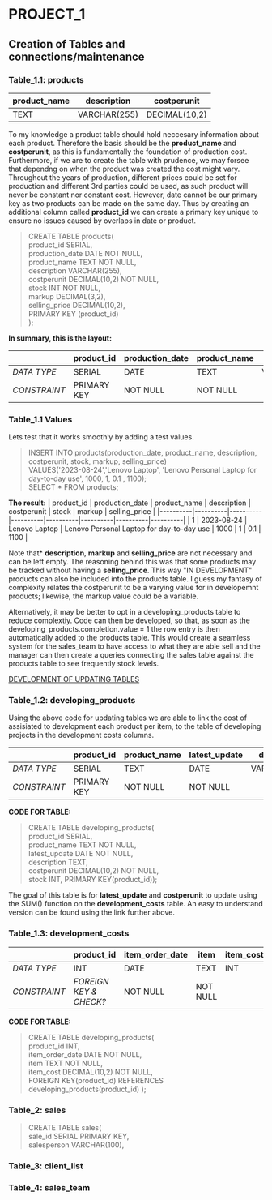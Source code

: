 # PROJECT_1

## Creation of Tables and connections/maintenance

### Table_1.1: products

| product_name | description | costperunit |
|----------|----------|----------|
| TEXT   | VARCHAR(255)   | DECIMAL(10,2)   |

To my knowledge a product table should hold neccesary information about each product. Therefore the basis should be the **product_name** and **costperunit**, as this is fundamentally the foundation of production cost.
Furthermore, if we are to create the table with prudence, we may forsee that dependng on when the product was created the cost might vary. Throughout the years of production, different prices could be set for production and different 3rd parties could be used, as such product will never be constant nor constant cost. However, date cannot be our primary key as two products can be made on the same day. Thus by creating an additional column called **product_id** we can create a primary key unique to ensure no issues caused by overlaps in date or product.

>CREATE TABLE products(  
>product_id SERIAL,  
>production_date DATE NOT NULL,  
>product_name TEXT NOT NULL,  
>description VARCHAR(255),  
>costperunit DECIMAL(10,2) NOT NULL,  
>stock INT NOT NULL,  
>markup DECIMAL(3,2),  
>selling_price DECIMAL(10,2),  
>PRIMARY KEY (product_id)  
>);

**In summary, this is the layout:**  

| | product_id | production_date | product_name | description | costperunit | stock | markup | selling_price   |
|----------|----------|----------|----------|----------|----------|----------|----------|----------|
| *DATA TYPE*   | SERIAL   | DATE   | TEXT   | VARCHAR(255)   | DECIMAL(10,2)   | INT    | DECIMAL(3,2)   | DECIMAL(10,2)   |
| *CONSTRAINT* | PRIMARY KEY | NOT NULL   | NOT NULL  |   | NOT NULL  | NOT NULL  |   |   |


### Table_1.1 Values
Lets test that it works smoothly by adding a test values.

>INSERT INTO products(production_date, product_name, description, costperunit, stock, markup, selling_price)  
>VALUES('2023-08-24','Lenovo Laptop', 'Lenovo Personal Laptop for day-to-day use', 1000, 1, 0.1 , 1100);  
>SELECT * FROM products;

**The result:**
| product_id | production_date | product_name | description | costperunit | stock | markup | selling_price   |
|----------|----------|----------|----------|----------|----------|----------|----------|
| 1   | 2023-08-24   | Lenovo Laptop   | Lenovo Personal Laptop for day-to-day use   | 1000   | 1    | 0.1   | 1100   |

Note that* **description**, **markup** and **selling_price** are not necessary and can be left empty. The reasoning behind this was that some products may be tracked without having a **selling_price**. This way "IN DEVELOPMENT" products can also be included into the products table. I guess my fantasy of complexity relates the costperunit to be a varying value for in developemnt products; likewise, the markup value could be a variable. 

Alternatively, it may be better to opt in a developing_products table to reduce complextiy. Code can then be developed, so that, as soon as the developing_products.completion.value = 1 the row entry is then automatically added to the products table. This would create a seamless system for the sales_team to have access to what they are able sell and the manager can then create a queries connecting the sales table against the products table to see frequently stock levels.  

[DEVELOPMENT OF UPDATING TABLES](https://github.com/cshglobal99/SQL_Collection/blob/main/5.SQL_Advanced.md#automatic-entries)

### Table_1.2: developing_products

Using the above code for updating tables we are able to link the cost of assisiated to development each product per item, to the table of developing projects in the development costs columns.

| | product_id | product_name | latest_update | description | costperunit | stock |
|----------|----------|----------|----------|----------|----------|----------|
| *DATA TYPE*   | SERIAL   |  TEXT  | DATE   | VARCHAR(255)   | DECIMAL(10,2)   | INT    |
| *CONSTRAINT* | PRIMARY KEY | NOT NULL   | NOT NULL  |   | NOT NULL  | NOT NULL  |

**CODE FOR TABLE:**   
>CREATE TABLE developing_products(  
>product_id SERIAL,  
>product_name TEXT NOT NULL,  
>latest_update DATE NOT NULL,  
>description TEXT,  
>costperunit DECIMAL(10,2) NOT NULL,  
>stock INT,
>PRIMARY KEY(product_id));

The goal of this table is for **latest_update** and **costperunit** to update using the SUM() function on the **development_costs** table. An easy to understand version can be found using the link further above.


### Table_1.3: development_costs

| | product_id | item_order_date | item | item_cost |
|----------|----------|----------|----------|----------|
| *DATA TYPE*   | INT   | DATE   | TEXT   |  INT  |
| *CONSTRAINT* | *FOREIGN KEY & CHECK?* | NOT NULL   | NOT NULL  |

**CODE FOR TABLE:**   
>CREATE TABLE developing_products(  
>product_id INT,  
>item_order_date DATE NOT NULL,    
>item TEXT NOT NULL,  
>item_cost DECIMAL(10,2) NOT NULL,  
>FOREIGN KEY(product_id) REFERENCES developing_products(product_id) );

### Table_2: sales

>CREATE TABLE sales(  
>sale_id SERIAL PRIMARY KEY,  
>salesperson VARCHAR(100),



### Table_3: client_list





### Table_4: sales_team
